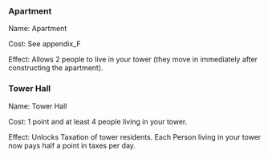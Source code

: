### Apartment
Name: Apartment

Cost: See appendix_F

Effect: Allows 2 people to live in your tower (they move in immediately after constructing the apartment).

### Tower Hall
Name: Tower Hall

Cost: 1 point and at least 4 people living in your tower.

Effect: Unlocks Taxation of tower residents. Each Person living in your tower now pays half a point in taxes per day. 

